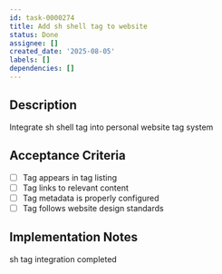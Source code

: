 ```yaml
---
id: task-0000274
title: Add sh shell tag to website
status: Done
assignee: []
created_date: '2025-08-05'
labels: []
dependencies: []
---
```


## Description

Integrate sh shell tag into personal website tag system

## Acceptance Criteria

- [ ] Tag appears in tag listing
- [ ] Tag links to relevant content
- [ ] Tag metadata is properly configured
- [ ] Tag follows website design standards

## Implementation Notes

sh tag integration completed
